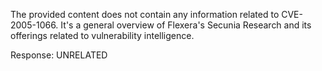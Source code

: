 The provided content does not contain any information related to CVE-2005-1066. It's a general overview of Flexera's Secunia Research and its offerings related to vulnerability intelligence.

Response: UNRELATED